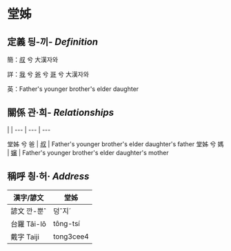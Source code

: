 # 堂姊
## 定義 딍-끼- _Definition_
簡：[叔](member11.md) 兮 大漢자와

詳：[我](member1.md) 兮 [爸](member2.md) 兮 [哥](member11.md) 兮 大漢자와

英：Father's younger brother's elder daughter

## 關係 관·희- _Relationships_

 | | 
--- | --- | --- 


堂姊 兮 爸 | [叔](member11.md) | Father's younger brother's elder daughter's father
堂姊 兮 媽 | [嬸](member34.md) | Father's younger brother's elder daughter's mother


## 稱呼 칑·허· _Address_

漢字/諺文 | 堂姊
--- | ---
諺文 깐-뿐ˆ | 덩ˆ지ˊ
台羅 Tâi-lô | tông-tsí
戴字 Taiji | tong3cee4



